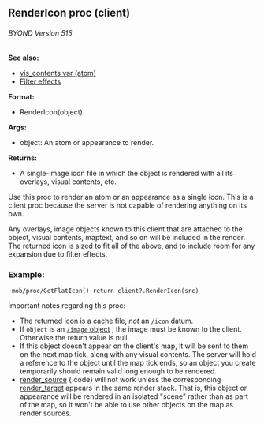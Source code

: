 ## RenderIcon proc (client) 
###### BYOND Version 515
**See also:**
+   [vis_contents var (atom)](/ref/atom/var/vis_contents.md) 
+   [Filter effects](/ref/%7Bnotes%7D/filters.md) 
<!-- -->
**Format:**
+   RenderIcon(object)
<!-- -->
**Args:**
+   object: An atom or appearance to render.
<!-- -->
**Returns:**
+   A single-image icon file in which the object is rendered with all
    its overlays, visual contents, etc.


Use this proc to render an atom or an appearance as a single
icon. This is a client proc because the server is not capable of
rendering anything on its own. 

Any overlays, image objects
known to this client that are attached to the object, visual contents,
maptext, and so on will be included in the render. The returned icon is
sized to fit all of the above, and to include room for any expansion due
to filter effects.
### Example:

```
 mob/proc/GetFlatIcon() return client?.RenderIcon(src)

```
 

Important notes regarding this proc:
-   The returned icon is a cache file, *not* an `/icon` datum.
-   If `object` is an [`/image` object](/ref/image.md) , the image must be
    known to the client. Otherwise the return value is null.
-   If this object doesn\'t appear on the client\'s map, it will be sent
    to them on the next map tick, along with any visual contents. The
    server will hold a reference to the object until the map tick ends,
    so an object you create temporarily should remain valid long enough
    to be rendered.
-   [render_source](/ref/atom/var/render_source.md) {.code} will not work
    unless the corresponding
    [render_target](/ref/atom/var/render_target.md) appears in the same
    render stack. That is, this object or appearance will be rendered in
    an isolated \"scene\" rather than as part of the map, so it won\'t
    be able to use other objects on the map as render sources.